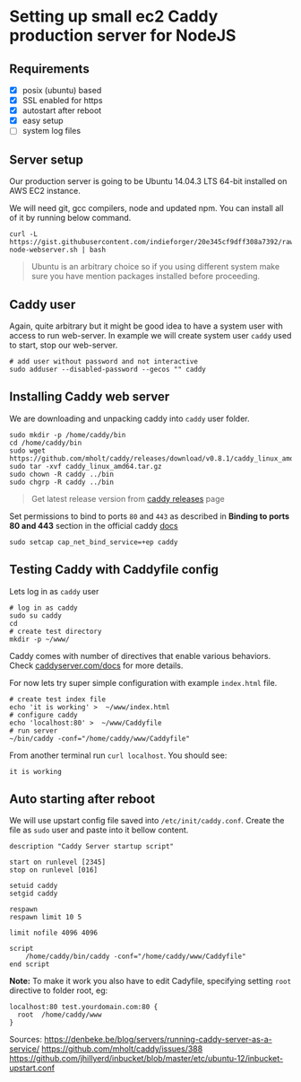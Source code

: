 # Setting up small ec2 Caddy production server for NodeJS 

## Requirements

- [x] posix (ubuntu) based
- [x] SSL enabled for https
- [x] autostart after reboot
- [x] easy setup
- [ ] system log files

## Server setup

Our production server is going to be Ubuntu 14.04.3 LTS 64-bit installed on AWS EC2 instance.

We will need git, gcc compilers, node and updated npm. You can install all of it by running below command.

```
curl -L https://gist.githubusercontent.com/indieforger/20e345cf9dff308a7392/raw/setup-node-webserver.sh | bash
```

> Ubuntu is an arbitrary choice so if you using different system make sure you have mention packages installed before proceeding.

## Caddy user

Again, quite arbitrary but it might be good idea to have a system user with access to run web-server. In example we will create system user `caddy` used to start, stop our web-server.

```
# add user without password and not interactive
sudo adduser --disabled-password --gecos "" caddy
```

## Installing Caddy web server

We are downloading and unpacking caddy into `caddy` user folder.
```
sudo mkdir -p /home/caddy/bin
cd /home/caddy/bin
sudo wget https://github.com/mholt/caddy/releases/download/v0.8.1/caddy_linux_amd64.tar.gz
sudo tar -xvf caddy_linux_amd64.tar.gz
sudo chown -R caddy ../bin
sudo chgrp -R caddy ../bin
```

> Get latest release version from [caddy releases](https://github.com/mholt/caddy/releases) page

Set permissions to bind to ports `80` and `443` as described in **Binding to ports 80 and 443** section in the official caddy [docs](https://caddyserver.com/docs/automatic-https)
```
sudo setcap cap_net_bind_service=+ep caddy
```

## Testing Caddy with Caddyfile config

Lets log in as `caddy` user

```
# log in as caddy
sudo su caddy
cd
# create test directory
mkdir -p ~/www/
```

Caddy comes with number of directives that enable various behaviors. Check [caddyserver.com/docs](https://caddyserver.com/docs) for more details.

For now lets try super simple configuration with example `index.html` file.

```
# create test index file
echo 'it is working' >  ~/www/index.html
# configure caddy
echo 'localhost:80' >  ~/www/Caddyfile
# run server
~/bin/caddy -conf="/home/caddy/www/Caddyfile"
```

From another terminal run `curl localhost`. You should see:
```
it is working
```

## Auto starting after reboot

We will use upstart config file saved into `/etc/init/caddy.conf`.
Create the file as `sudo` user and paste into it bellow content.

```
description "Caddy Server startup script"

start on runlevel [2345]
stop on runlevel [016]

setuid caddy
setgid caddy

respawn
respawn limit 10 5

limit nofile 4096 4096

script
    /home/caddy/bin/caddy -conf="/home/caddy/www/Caddyfile"
end script
```

**Note:** To make it work you also have to edit Cadyfile, specifying setting `root` directive to folder root, eg:

```
localhost:80 test.yourdomain.com:80 {
  root  /home/caddy/www
}
```

Sources:
https://denbeke.be/blog/servers/running-caddy-server-as-a-service/
https://github.com/mholt/caddy/issues/388
https://github.com/jhillyerd/inbucket/blob/master/etc/ubuntu-12/inbucket-upstart.conf
